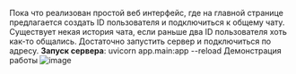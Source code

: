 Пока что реализован простой веб интерфейс, где на главной странице предлагается создать ID пользователя и подключиться к общему чату. Существует некая история чата, если раньше два ID пользователя хоть как-то общались.
Достаточно запустить сервер и подключиться по адресу.
**Запуск сервера**: uvicorn app.main:app --reload
Демонстрация работы ![image](https://github.com/user-attachments/assets/b03657b3-5bd3-4261-b913-7676b11124b1)
